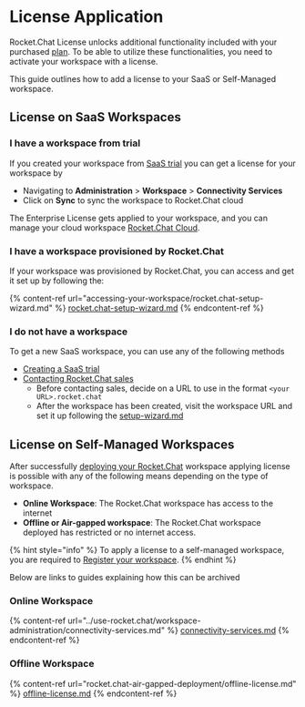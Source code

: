 # License Application

Rocket.Chat License unlocks additional functionality included with your purchased [plan](https://www.rocket.chat/pricing). To be able to utilize these functionalities, you need to activate your workspace with a license.

This guide outlines how to add a license to your SaaS or Self-Managed workspace.&#x20;

## License on SaaS Workspaces

### I have a workspace from trial

If you created your workspace from [SaaS trial](https://www.rocket.chat/trial-saas-new) you can get a license for your workspace by

* Navigating to **Administration** > **Workspace** > **Connectivity Services**
* Click on **Sync** to sync the workspace to Rocket.Chat cloud

The Enterprise License gets applied to your workspace, and you can manage your cloud workspace [Rocket.Chat Cloud](https://cloud.rocket.chat/).

### I have a workspace provisioned by Rocket.Chat

If your workspace was provisioned by Rocket.Chat, you can access and get it set up by following the:

{% content-ref url="accessing-your-workspace/rocket.chat-setup-wizard.md" %}
[rocket.chat-setup-wizard.md](accessing-your-workspace/rocket.chat-setup-wizard.md)
{% endcontent-ref %}

### I do not have a workspace

To get a new SaaS workspace, you can use any of the following methods

* [Creating a SaaS trial](https://www.rocket.chat/trial-saas-new)
* [Contacting Rocket.Chat sales](../use-rocket.chat/cloud-account/manage-your-cloud-account/contact-sales.md)
  * Before contacting sales, decide on a URL to use in the format `<your URL>.rocket.chat`
  * After the workspace has been created, visit the workspace URL and set it up following the [setup-wizard.md](../use-rocket.chat/workspace-administration/settings/setup-wizard.md "mention")

## License on Self-Managed Workspaces

After successfully [deploying your Rocket.Chat](../deploy/prepare-for-your-deployment/) workspace applying license is possible with any of the following means depending on the type of workspace.

* **Online Workspace**: The Rocket.Chat workspace has access to the internet
* **Offline or Air-gapped workspace**: The Rocket.Chat workspace deployed has restricted or no internet access.

{% hint style="info" %}
To apply a license to a self-managed workspace, you are required to [Register your workspace](../use-rocket.chat/workspace-administration/connectivity-services.md#registration-steps).
{% endhint %}

Below are links to guides explaining how this can be archived

### Online Workspace

{% content-ref url="../use-rocket.chat/workspace-administration/connectivity-services.md" %}
[connectivity-services.md](../use-rocket.chat/workspace-administration/connectivity-services.md)
{% endcontent-ref %}

### Offline Workspace

{% content-ref url="rocket.chat-air-gapped-deployment/offline-license.md" %}
[offline-license.md](rocket.chat-air-gapped-deployment/offline-license.md)
{% endcontent-ref %}
